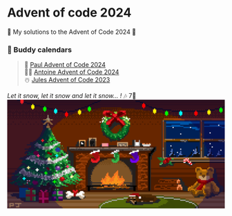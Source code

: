 # Advent of code 2024
🎄 My solutions to the Advent of Code 2024 🎄

### 🎅 Buddy calendars

> 🎁 [Paul Advent of Code 2024](https://github.com/PaulDrevet/advent_of_code_2024)\
> 🧑‍🎄 [Antoine Advent of Code 2024](https://github.com/Antoine256/advent-of-code-2024)\
> ☃️ [Jules Advent of Code 2023](https://github.com/JulesChe/adventOfCode2024)

_Let it snow, let it snow and let it snow... !_ 🎶 7🌟
![](public/christmas.gif)
